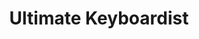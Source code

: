 ---
layout: encrypted
title: Ultimate Keyboardist
tags: notes acc music
src: https://www.jazzpiano.top/

encrypted: eae754be2394b421eb413c155514ec591f24ab4f7ea66bce94b59d9ab850fc2cU2FsdGVkX1/4GmYoBoEcPYMr9Ci+bWReXD+KGoDFQck+4h5o7qAp/o5OjUVDtrGZ8IfOrwrG7hZKDoQmdT8/2A==
---